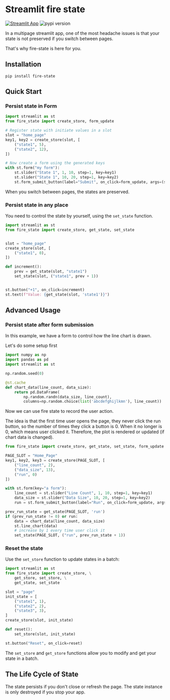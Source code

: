 # Streamlit fire state

[![Streamlit App](https://static.streamlit.io/badges/streamlit_badge_black_white.svg)](https://mr-milk-streamlit-state-demohome-mqsp3p.streamlitapp.com/)
![pypi version](https://img.shields.io/pypi/v/fire-state?color=black&logo=python&logoColor=white&style=flat)

In a multipage streamlit app, one of the most headache issues 
is that your state is not preserved if you switch between pages.

That's why fire-state is here for you.

## Installation

```shell
pip install fire-state
```

## Quick Start

### Persist state in Form

```python
import streamlit as st
from fire_state import create_store, form_update

# Register state with initiate values in a slot
slot = "home_page"
key1, key2 = create_store(slot, [
    ("state1", 5),
    ("state2", 12),
])

# Now create a form using the generated keys
with st.form("my form"):
    st.slider("State 1", 1, 10, step=1, key=key1)
    st.slider("State 1", 10, 20, step=1, key=key2)
    st.form_submit_button(label="Submit", on_click=form_update, args=(slot,))

```

When you switch between pages, the states are preserved.

### Persist state in any place

You need to control the state by yourself, using the `set_state` function.

```python
import streamlit as st
from fire_state import create_store, get_state, set_state


slot = "home_page"
create_store(slot, [
    ("state1", 0),
])

def increment():
    prev = get_state(slot, "state1")
    set_state(slot, ("state1", prev + 1))


st.button("+1", on_click=increment)
st.text(f"Value: {get_state(slot, 'state1')}")
```

## Advanced Usage

### Persist state after form submission

In this example, we have a form to control 
how the line chart is drawn.

Let's do some setup first

```python
import numpy as np
import pandas as pd
import streamlit as st

np.random.seed(0)

@st.cache
def chart_data(line_count, data_size):
    return pd.DataFrame(
        np.random.randn(data_size, line_count),
        columns=np.random.choice(list('abcdefghijlkmn'), line_count))

```

Now we can use fire state to record the user action.

The idea is that the first time user opens the page, they never click the run button,
so the number of times they click a button is 0. When it no longer is 0, which means user clicked it. 
Therefore, the plot is rendered or updated (if chart data is changed).


```python
from fire_state import create_store, get_state, set_state, form_update

PAGE_SLOT = "Home_Page"
key1, key2, key3 = create_store(PAGE_SLOT, [
    ("line_count", 2),
    ("data_size", 13),
    ("run", 0)
])

with st.form(key="a form"):
    line_count = st.slider("Line Count", 1, 10, step=1, key=key1)
    data_size = st.slider("Data Size", 10, 20, step=1, key=key2)
    run = st.form_submit_button(label="Run", on_click=form_update, args=(PAGE_SLOT,))

prev_run_state = get_state(PAGE_SLOT, 'run')
if (prev_run_state != 0) or run:
    data = chart_data(line_count, data_size)
    st.line_chart(data)
    # increase by 1 every time user click it
    set_state(PAGE_SLOT, ("run", prev_run_state + 1))
```


### Reset the state

Use the `set_store` function to update states in a batch:

```python
import streamlit as st
from fire_state import create_store, \
    get_store, set_store, \
    get_state, set_state

slot = "page"
init_state = [
    ("state1", 1),
    ("state2", 2),
    ("state3", 3),
]
create_store(slot, init_state)

def reset():
    set_store(slot, init_state)

st.button("Reset", on_click=reset)
```

The `set_store` and `get_store` functions allow you to
modify and get your state in a batch.


## The Life Cycle of State

The state persists if you don't close or refresh the page. The state instance
is only destroyed if you stop your app.
